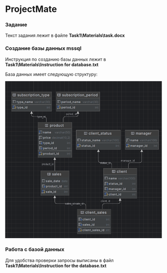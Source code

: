# ProjectMate


### Задание 
Текст задания лежит в файле **Task1\Materials\task.docx**

### Создание базы данных mssql
Инструкция по созданию базы данных лежит в **Task1\Materials\Instruction for database.txt**

База данных имеет следующую структуру:

![file not found](Task1/Images/diagram_db.png)

### Работа с базой данных
Для удобства проверки запросы выписаны в файл **Task1\Materials\Instruction for the database.txt**
